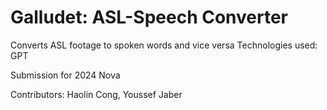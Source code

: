 # Galludet: ASL-Speech Converter
Converts ASL footage to spoken words and vice versa
Technologies used: GPT

Submission for 2024 Nova

Contributors: Haolin Cong, Youssef Jaber
